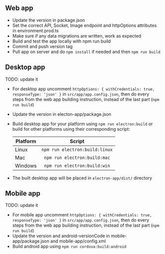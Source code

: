 ## Web app
* Update the version in package.json
* Set the correct API, Socket, Image endpoint and httpOptions attributes in environment.prod.ts
* Make sure if any data migrations are written, work as expected
* Build and test the app locally with npm run build
* Commit and push version tag
* Pull app on server and do `npm install` if needed and then `npm run build`

## Desktop app
TODO: update it

* For desktop app uncomment `httpOptions: { withCredentials: true, responseType: 'json' }` in `src/app/app.config.json`, then do every steps from the web app building instruction, instead of the last part (`npm run build`)
* Update the version in electon-app/package.json
* Build desktop app for your platform using `npm run electron:build` or build for other platforms using their corresponding script:


    | Platform | Script |
    | ------------- |:-------------:|
    | Linux | `npm run electron:build:linux` |
    | Mac | `npm run electron:build:mac` |
    | Windows | `npm run electron:build:win` |

* The built desktop app will be placed in `electron-app/dist/` directory

## Mobile app
TODO: update it

* For mobile app uncomment `httpOptions: { withCredentials: true, responseType: 'json' }` in `src/app/app.config.json`, then do every steps from the web app building instruction, instead of the last part (`npm run build`)
* Update the version and android-versionCode in mobile-app/package.json and mobile-app/config.xml
* Build android app using `npm run cordova:build:android`
